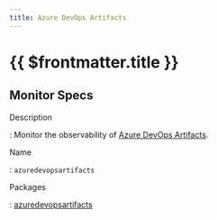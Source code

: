 ```yaml
---
title: Azure DevOps Artifacts
---
```


# {{ $frontmatter.title }}

## Monitor Specs

Description

: Monitor the observability of [Azure DevOps Artifacts](https://azure.microsoft.com/products/devops/artifacts/).

Name

: `azuredevopsartifacts`

Packages

: [azuredevopsartifacts](azuredevopsartifacts_azuredevopsartifacts.md)


<!--@include: /parts/_1.md-->


<!--@include: /parts/_2.md-->